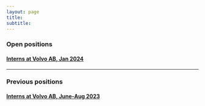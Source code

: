 ```yaml
---
layout: page
title: 
subtitle:
---
```


### Open positions

#### [Interns at Volvo AB, Jan 2024](/opportunities/2023-10-volvo)

---
### Previous positions

#### [Interns at Volvo AB, June-Aug 2023](/opportunities/2023-02-volvo)
